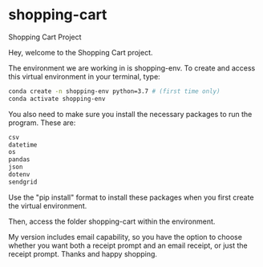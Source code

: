 # shopping-cart
Shopping Cart Project

Hey, welcome to the Shopping Cart project.

The environment we are working in is shopping-env. To create and access this virtual environment in your terminal, type:

```sh
conda create -n shopping-env python=3.7 # (first time only)
conda activate shopping-env
```

You also need to make sure you install the necessary packages to run the program. These are:

```sh
csv
datetime
os
pandas
json
dotenv
sendgrid
```

Use the "pip install" format to install these packages when you first create the virtual environment. 

Then, access the folder shopping-cart within the environment. 


My version includes email capability, so you have the option to choose whether you want both a receipt prompt and an email receipt, or just the receipt prompt. Thanks and happy shopping. 
